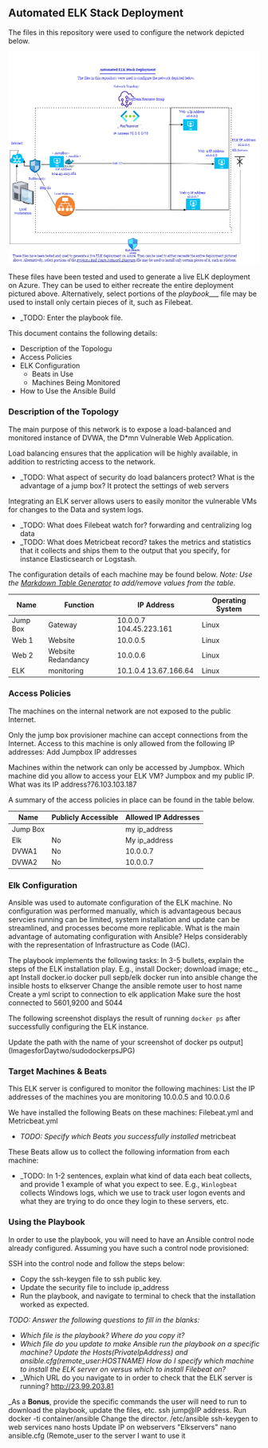 
## Automated ELK Stack Deployment

The files in this repository were used to configure the network depicted below.

![TODO: Update the path with the name of your diagram](Diagrams/UntitledDiagram.drawio.png)

These files have been tested and used to generate a live ELK deployment on Azure. They can be used to either recreate the entire deployment pictured above. Alternatively, select portions of the _playbook____ file may be used to install only certain pieces of it, such as Filebeat.

  - _TODO: Enter the playbook file.

This document contains the following details:
- Description of the Topologu
- Access Policies
- ELK Configuration
  - Beats in Use
  - Machines Being Monitored
- How to Use the Ansible Build


### Description of the Topology

The main purpose of this network is to expose a load-balanced and monitored instance of DVWA, the D*mn Vulnerable Web Application.

Load balancing ensures that the application will be highly available, in addition to restricting access to the network.
- _TODO: What aspect of security do load balancers protect? What is the advantage of a jump box? It protect the settings of web servers

Integrating an ELK server allows users to easily monitor the vulnerable VMs for changes to the Data and system logs.
- _TODO: What does Filebeat watch for? forwarding and centralizing log data
- _TODO: What does Metricbeat record? takes the metrics and statistics that it collects and ships them to the output that you specify, for instance Elasticsearch or Logstash.

The configuration details of each machine may be found below.
_Note: Use the [Markdown Table Generator](http://www.tablesgenerator.com/markdown_tables) to add/remove values from the table_.

| Name     | Function | IP Address | Operating System |
|----------|----------|------------|------------------|
| Jump Box | Gateway  | 10.0.0.7 104.45.223.161| Linux|
| Web 1    | Website  |10.0.0.5    | Linux            |
| Web  2   |Website Redandancy| 10.0.0.6       | Linux|
| ELK      | monitoring| 10.1.0.4 13.67.166.64 | Linux|

### Access Policies

The machines on the internal network are not exposed to the public Internet. 

Only the jump box provisioner machine can accept connections from the Internet. Access to this machine is only allowed from the following IP addresses:
Add Jumpbox IP addresses

Machines within the network can only be accessed by Jumpbox.
Which machine did you allow to access your ELK VM? Jumpbox and my public IP. What was its IP address?76.103.103.187

A summary of the access policies in place can be found in the table below.

| Name     | Publicly Accessible | Allowed IP Addresses |
|----------|---------------------|----------------------|
|Jump Box  |                     | my ip_address        |
|Elk       |    No               | My ip_address        |
|DVWA1     |    No               |10.0.0.7              |
|DVWA2     |    No               |10.0.0.7              |

### Elk Configuration

Ansible was used to automate configuration of the ELK machine. No configuration was performed manually, which is advantageous becaus servcies running can be limited, system installation and update can be streamlined, and processes become more replicable.
What is the main advantage of automating configuration with Ansible?  Helps considerably with the representation of Infrastructure as Code (IAC).

The playbook implements the following tasks:
In 3-5 bullets, explain the steps of the ELK installation play. E.g., install Docker; download image; etc._
apt Install docker.io
docker pull sepb/elk
docker run into ansible
change the insible hosts to elkserver
Change the ansible remote user to host name
Create a yml script to connection to elk application
Make sure the host connected to 5601,9200 and 5044


The following screenshot displays the result of running `docker ps` after successfully configuring the ELK instance.

Update the path with the name of your screenshot of docker ps output](ImagesforDaytwo/sudodockerpsJPG)


### Target Machines & Beats
This ELK server is configured to monitor the following machines:
List the IP addresses of the machines you are monitoring 10.0.0.5 and 10.0.0.6

We have installed the following Beats on these machines: Filebeat.yml and Metricbeat.yml
- _TODO: Specify which Beats you successfully installed_ metricbeat

These Beats allow us to collect the following information from each machine:
- _TODO: In 1-2 sentences, explain what kind of data each beat collects, and provide 1 example of what you expect to see. E.g., `Winlogbeat` collects Windows logs, which we use to track user logon events and what they are trying to do once they login to these servers, etc.

### Using the Playbook
In order to use the playbook, you will need to have an Ansible control node already configured. Assuming you have such a control node provisioned: 

SSH into the control node and follow the steps below:
- Copy the ssh-keygen file to ssh public key.
- Update the security file to include ip_address
- Run the playbook, and navigate to terminal to check that the installation worked as expected.

_TODO: Answer the following questions to fill in the blanks:_
- _Which file is the playbook? Where do you copy it?_
- _Which file do you update to make Ansible run the playbook on a specific machine?  Update the Hosts(PrivateIpAddress) and ansible.cfg(remote_user:HOSTNAME) How do I specify which machine to install the ELK server on versus which to install Filebeat on?_
- _Which URL do you navigate to in order to check that the ELK server is running? http://23.99.203.81

_As a **Bonus**, provide the specific commands the user will need to run to download the playbook, update the files, etc.
ssh jump@IP address.
Run docker -ti container/ansible
Change the director. /etc/ansible
ssh-keygen to web services
nano hosts Update IP on webservers "Elkservers"
nano ansible.cfg (Remote_user to the server I want to use it
